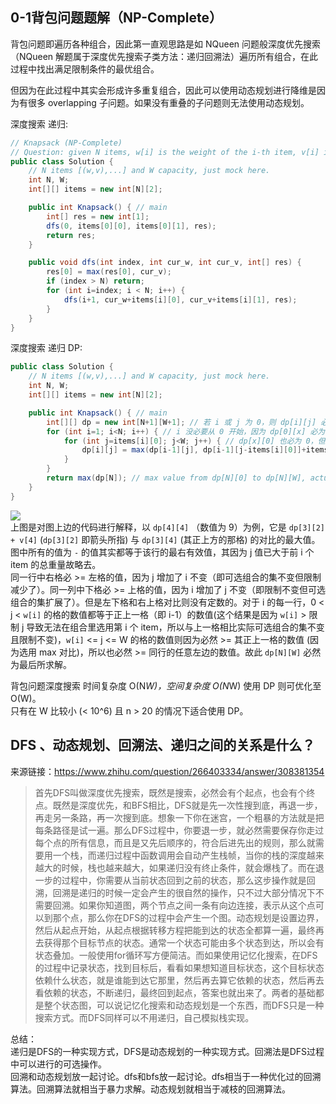 ## 0-1背包问题题解（NP-Complete）
背包问题即遍历各种组合，因此第一直观思路是如 NQueen 问题般深度优先搜索（NQueen 解题属于深度优先搜索子类方法：递归回溯法）遍历所有组合，在此过程中找出满足限制条件的最优组合。  
  
但因为在此过程中其实会形成许多重复组合，因此可以使用动态规划进行降维是因为有很多 overlapping 子问题。如果没有重叠的子问题则无法使用动态规划。  
  

深度搜索 递归:  
```java
// Knapsack (NP-Complete)
// Question: given N items, w[i] is the weight of the i-th item, v[i] is the value of the i-th item, given a knapsack with capacity W. Maximize the total value, each item can be used 0 or 1 time.
public class Solution {
    // N items [(w,v),...] and W capacity, just mock here.
    int N, W;
    int[][] items = new int[N][2];

    public int Knapsack() { // main
        int[] res = new int[1];
        dfs(0, items[0][0], items[0][1], res);
        return res;
    }

    public void dfs(int index, int cur_w, int cur_v, int[] res) {
        res[0] = max(res[0], cur_v);
        if (index > N) return;
        for (int i=index; i < N; i++) {
            dfs(i+1, cur_w+items[i][0], cur_v+items[i][1], res);
        }
    }
}
```
  
深度搜索 递归 DP:  
```java
public class Solution {
    // N items [(w,v),...] and W capacity, just mock here.
    int N, W;
    int[][] items = new int[N][2];

    public int Knapsack() { // main
        int[][] dp = new int[N+1][W+1]; // 若 i 或 j 为 0，则 dp[i][j] 必为 0，因此这里需要 i 和 j 的最大值达到 N 和 W，所以数组初始化时需要 N+1 和 W+1，这里要小心下意识的数组初始化自动减一的习惯
        for (int i=1; i<N; i++) { // i 没必要从 0 开始，因为 dp[0][x] 必为 0 亦即初始化值
            for (int j=items[i][0]; j<W; j++) { // dp[x][0] 也必为 0，但是 j 从 w[i] 开始，因为后面 max 需比较 dp[i-1][j-w[i]]，所以 j >= w[i]
                dp[i][j] = max(dp[i-1][j], dp[i-1][j-items[i][0]]+items[i][1]); // j should >= w[i], items[i][0]] i.e. w[i], items[i][1] i.e. v[i] 
            }
        }
        return max(dp[N]); // max value from dp[N][0] to dp[N][W], actually is dp[N][W]
    }
}
```
![](https://zxi.mytechroad.com/blog/wp-content/uploads/2018/11/sp10-3.png)  
上图是对图上边的代码进行解释，以 `dp[4][4]` （数值为 9）为例，它是 `dp[3][2] + v[4]` (`dp[3][2]` 即箭头所指) 与 `dp[3][4]` (其正上方的那格) 的对比的最大值。图中所有的值为 `-` 的值其实都等于该行的最右有效值，其因为 j 值已大于前 i 个 item 的总重量故略去。  
同一行中右格必 >= 左格的值，因为 j 增加了 i 不变（即可选组合的集不变但限制减少了）。同一列中下格必 >= 上格的值，因为 i 增加了 j 不变（即限制不变但可选组合的集扩展了）。但是左下格和右上格对比则没有定数的。对于 i 的每一行，0 < j < `w[i]` 的格的数值都等于正上一格（即 i-1）的数值(这个结果是因为 `w[i]` > 限制 j 导致无法在组合里选用第 i 个 item，所以与上一格相比实际可选组合的集不变且限制不变)，`w[i]` <= j <= W 的格的数值则因为必然 >= 其正上一格的数值 (因为选用 max 对比)，所以也必然 >= 同行的任意左边的数值。故此 `dp[N][W]` 必然为最后所求解。  
  
背包问题深度搜索 时间复杂度 O(N*W)，空间复杂度 O(N*W) 使用 DP 则可优化至 O(W)。  
只有在 W 比较小 (< 10^6) 且 n > 20 的情况下适合使用 DP。  
  
  
  


## DFS 、动态规划、回溯法、递归之间的关系是什么？
来源链接：https://www.zhihu.com/question/266403334/answer/308381354  
  
> 首先DFS叫做深度优先搜索，既然是搜索，必然会有个起点，也会有个终点。既然是深度优先，和BFS相比，DFS就是先一次性搜到底，再退一步，再走另一条路，再一次搜到底。想象一下你在迷宫，一个粗暴的方法就是把每条路径是试一遍。那么DFS过程中，你要退一步，就必然需要保存你走过每个点的所有信息，而且是又先后顺序的，符合后进先出的规则，那么就需要用一个栈，而递归过程中函数调用会自动产生栈帧，当你的栈的深度越来越大的时候，栈也越来越大，如果递归没有终止条件，就会爆栈了。而在退一步的过程中，你需要从当前状态回到之前的状态，那么这步操作就是回溯，回溯是递归的时候一定会产生的很自然的操作，只不过大部分情况下不需要回溯。如果你知道图，两个节点之间一条有向边连接，表示从这个点可以到那个点，那么你在DFS的过程中会产生一个图。动态规划是设置边界，然后从起点开始，从起点根据转移方程把能到达的状态全都算一遍，最终再去获得那个目标节点的状态。通常一个状态可能由多个状态到达，所以会有状态叠加。一般使用for循环写方便简洁。而如果使用记忆化搜索，在DFS的过程中记录状态，找到目标后，看看如果想知道目标状态，这个目标状态依赖什么状态，就是谁能到达它那里，然后再去算它依赖的状态，然后再去看依赖的状态，不断递归，最终回到起点，答案也就出来了。两者的基础都是整个状态图，可以说记忆化搜索和动态规划是一个东西，而DFS只是一种搜索方式。而DFS同样可以不用递归，自己模拟栈实现。  
  
总结：  
递归是DFS的一种实现方式，DFS是动态规划的一种实现方式。回溯法是DFS过程中可以进行的可选操作。  
回溯和动态规划放一起讨论。dfs和bfs放一起讨论。dfs相当于一种优化过的回溯算法。回溯算法就相当于暴力求解。动态规划就相当于减枝的回溯算法。  
  
